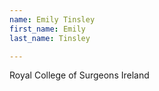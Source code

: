 ```yaml
---
name: Emily Tinsley
first_name: Emily
last_name: Tinsley

---
```

Royal College of Surgeons Ireland
